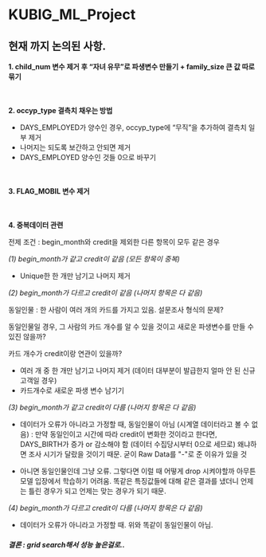 # KUBIG_ML_Project

## 현재 까지 논의된 사항.

**1. child_num 변수 제거 후 “자녀 유무”로 파생변수 만들기 + family_size 큰 값 따로 묶기** <br/><br/><br/>


**2. occyp_type 결측치 채우는 방법**
 - DAYS_EMPLOYED가 양수인 경우, occyp_type에 “무직”을 추가하여 결측치 일부 제거
 - 나머지는 되도록 보간하고 안되면 제거
 - DAYS_EMPLOYED 양수인 것들 0으로 바꾸기 <br/><br/><br/>


**3. FLAG_MOBIL 변수 제거** <br/><br/><br/>


**4. 중복데이터 관련** 

전제 조건 : begin_month와 credit을 제외한 다른 항목이 모두 같은 경우
  
*(1) begin_month가 같고 credit이 같음 (모든 항목이 중복)*

- Unique한 한 개만 남기고 나머지 제거 <br/>


*(2) begin_month가 다르고 credit이 같음 (나머지 항목은 다 같음)*

동일인물 : 한 사람이 여러 개의 카드를 가지고 있음. 설문조사 형식의 문제?

동일인물일 경우, 그 사람의 카드 개수를 알 수 있을 것이고 새로운 파생변수를 만들 수 있진 않을까?

카드 개수가 credit이랑 연관이 있을까?
- 여러 개 중 한 개만 남기고 나머지 제거 (데이터 대부분이 발급한지 얼마 안 된 신규 고객일 경우)
- 카드개수로 새로운 파생 변수 남기기 <br/>


*(3) begin_month가 같고 credit이 다름 (나머지 항목은 다 같음)*

 - 데이터가 오류가 아니라고 가정할 때, 동일인물이 아님 (시계열 데이터라고 볼 수 없음) 
: 만약 동일인이고 시간에 따라 credit이 변화한 것이라고 한다면, DAYS_BIRTH가 증가 or 감소해야 함 
(데이터 수집당시부터 0으로 세므로)
왜냐하면 조사 시기가 달랐을 것이기 때문. 굳이 Raw Data를 "-"로 준 이유가 있을 것
 
- 아니면 동일인물인데 그냥 오류. 그렇다면 이럴 때 어떻게 drop 시켜야할까
아무튼 모델 입장에서 학습하기 어려움. 똑같은 특징값들에 대해 같은 결과를 냈더니 언제는 틀린 경우가 되고 언제는 맞는 경우가 되기 때문.


*(4) begin_month가 다르고 credit이 다름 (나머지 항목은 다 같음)*
- 데이터가 오류가 아니라고 가정할 때. 위와 똑같이 동일인물이 아님.


##### 결론 : grid search해서 성능 높은걸로..
